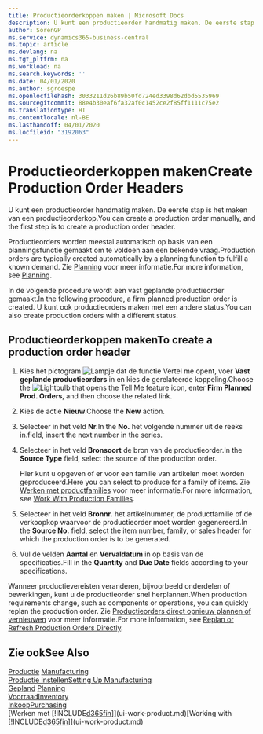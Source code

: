 ```yaml
---
title: Productieorderkoppen maken | Microsoft Docs
description: U kunt een productieorder handmatig maken. De eerste stap is het maken van een productieorderkop.
author: SorenGP
ms.service: dynamics365-business-central
ms.topic: article
ms.devlang: na
ms.tgt_pltfrm: na
ms.workload: na
ms.search.keywords: ''
ms.date: 04/01/2020
ms.author: sgroespe
ms.openlocfilehash: 3033211d26b89b50fd724ed3398d62dbd5535969
ms.sourcegitcommit: 88e4b30eaf6fa32af0c1452ce2f85ff1111c75e2
ms.translationtype: HT
ms.contentlocale: nl-BE
ms.lasthandoff: 04/01/2020
ms.locfileid: "3192063"
---
```

# <a name="create-production-order-headers"></a><span data-ttu-id="da9f7-103">Productieorderkoppen maken</span><span class="sxs-lookup"><span data-stu-id="da9f7-103">Create Production Order Headers</span></span>
<span data-ttu-id="da9f7-104">U kunt een productieorder handmatig maken. De eerste stap is het maken van een productieorderkop.</span><span class="sxs-lookup"><span data-stu-id="da9f7-104">You can create a production order manually, and the first step is to create a production order header.</span></span>

<span data-ttu-id="da9f7-105">Productieorders worden meestal automatisch op basis van een planningsfunctie gemaakt om te voldoen aan een bekende vraag.</span><span class="sxs-lookup"><span data-stu-id="da9f7-105">Production orders are typically created automatically by a planning function to fulfill a known demand.</span></span> <span data-ttu-id="da9f7-106">Zie [Planning](production-planning.md) voor meer informatie.</span><span class="sxs-lookup"><span data-stu-id="da9f7-106">For more information, see [Planning](production-planning.md).</span></span>   

<span data-ttu-id="da9f7-107">In de volgende procedure wordt een vast geplande productieorder gemaakt.</span><span class="sxs-lookup"><span data-stu-id="da9f7-107">In the following procedure, a firm planned production order is created.</span></span> <span data-ttu-id="da9f7-108">U kunt ook productieorders maken met een andere status.</span><span class="sxs-lookup"><span data-stu-id="da9f7-108">You can also create production orders with a different status.</span></span>  

## <a name="to-create-a-production-order-header"></a><span data-ttu-id="da9f7-109">Productieorderkoppen maken</span><span class="sxs-lookup"><span data-stu-id="da9f7-109">To create a production order header</span></span>  
1.  <span data-ttu-id="da9f7-110">Kies het pictogram ![Lampje dat de functie Vertel me opent](media/ui-search/search_small.png "Vertel me wat u wilt doen"), voer **Vast geplande productieorders** in en kies de gerelateerde koppeling.</span><span class="sxs-lookup"><span data-stu-id="da9f7-110">Choose the ![Lightbulb that opens the Tell Me feature](media/ui-search/search_small.png "Tell me what you want to do") icon, enter **Firm Planned Prod. Orders**, and then choose the related link.</span></span>  
2.  <span data-ttu-id="da9f7-111">Kies de actie **Nieuw**.</span><span class="sxs-lookup"><span data-stu-id="da9f7-111">Choose the **New** action.</span></span>  
3.  <span data-ttu-id="da9f7-112">Selecteer in het veld **Nr.**</span><span class="sxs-lookup"><span data-stu-id="da9f7-112">In the **No.**</span></span> <span data-ttu-id="da9f7-113">het volgende nummer uit de reeks in.</span><span class="sxs-lookup"><span data-stu-id="da9f7-113">field, insert the next number in the series.</span></span>  
4.  <span data-ttu-id="da9f7-114">Selecteer in het veld **Bronsoort** de bron van de productieorder.</span><span class="sxs-lookup"><span data-stu-id="da9f7-114">In the **Source Type** field, select the source of the production order.</span></span>

    <span data-ttu-id="da9f7-115">Hier kunt u opgeven of er voor een familie van artikelen moet worden geproduceerd.</span><span class="sxs-lookup"><span data-stu-id="da9f7-115">Here you can select to produce for a family of items.</span></span> <span data-ttu-id="da9f7-116">Zie [Werken met productfamilies](production-how-work-family.md) voor meer informatie.</span><span class="sxs-lookup"><span data-stu-id="da9f7-116">For more information, see [Work With Production Families](production-how-work-family.md).</span></span>
5.  <span data-ttu-id="da9f7-117">Selecteer in het veld **Bronnr.** het artikelnummer, de productfamilie of de verkoopkop waarvoor de productieorder moet worden gegenereerd.</span><span class="sxs-lookup"><span data-stu-id="da9f7-117">In the **Source No.** field, select the item number, family, or sales header for which the production order is to be generated.</span></span>  
6.  <span data-ttu-id="da9f7-118">Vul de velden **Aantal** en **Vervaldatum** in op basis van de specificaties.</span><span class="sxs-lookup"><span data-stu-id="da9f7-118">Fill in the **Quantity** and **Due Date** fields according to your specifications.</span></span>  

<span data-ttu-id="da9f7-119">Wanneer productievereisten veranderen, bijvoorbeeld onderdelen of bewerkingen, kunt u de productieorder snel herplannen.</span><span class="sxs-lookup"><span data-stu-id="da9f7-119">When production requirements change, such as components or operations, you can quickly replan the production order.</span></span> <span data-ttu-id="da9f7-120">Zie [Productieorders direct opnieuw plannen of vernieuwen](production-how-to-replan-refresh-production-orders.md) voor meer informatie.</span><span class="sxs-lookup"><span data-stu-id="da9f7-120">For more information, see [Replan or Refresh Production Orders Directly](production-how-to-replan-refresh-production-orders.md).</span></span> 

## <a name="see-also"></a><span data-ttu-id="da9f7-121">Zie ook</span><span class="sxs-lookup"><span data-stu-id="da9f7-121">See Also</span></span>  
<span data-ttu-id="da9f7-122">[Productie](production-manage-manufacturing.md)  </span><span class="sxs-lookup"><span data-stu-id="da9f7-122">[Manufacturing](production-manage-manufacturing.md)  </span></span>  
[<span data-ttu-id="da9f7-123">Productie instellen</span><span class="sxs-lookup"><span data-stu-id="da9f7-123">Setting Up Manufacturing</span></span>](production-configure-production-processes.md)  
<span data-ttu-id="da9f7-124">[Gepland](production-planning.md)    </span><span class="sxs-lookup"><span data-stu-id="da9f7-124">[Planning](production-planning.md)    </span></span>  
[<span data-ttu-id="da9f7-125">Voorraad</span><span class="sxs-lookup"><span data-stu-id="da9f7-125">Inventory</span></span>](inventory-manage-inventory.md)  
[<span data-ttu-id="da9f7-126">Inkoop</span><span class="sxs-lookup"><span data-stu-id="da9f7-126">Purchasing</span></span>](purchasing-manage-purchasing.md)  
<span data-ttu-id="da9f7-127">[Werken met [!INCLUDE[d365fin](includes/d365fin_md.md)]](ui-work-product.md)</span><span class="sxs-lookup"><span data-stu-id="da9f7-127">[Working with [!INCLUDE[d365fin](includes/d365fin_md.md)]](ui-work-product.md)</span></span>
